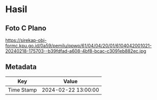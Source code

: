# Hasil

## Foto C Plano

https://sirekap-obj-formc.kpu.go.id/0a59/pemilu/ppwp/61/04/04/20/01/6104042001021-20240218-175703--b39fdfad-a608-4bf8-bcac-c3091eb882ec.jpg


## Metadata

| Key        | Value               |
| ---------- | ------------------- |
| Time Stamp | 2024-02-22 13:00:00 |



